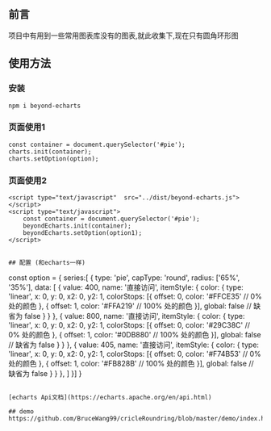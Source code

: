 ## 前言



项目中有用到一些常用图表库没有的图表,就此收集下,现在只有圆角环形图

## 使用方法

### 安装
```
npm i beyond-echarts
```
### 页面使用1
```
const container = document.querySelector('#pie');
charts.init(container);
charts.setOption(option);
```
### 页面使用2
```
<script type="text/javascript"  src="../dist/beyond-echarts.js"></script>
<script type="text/javascript">
    const container = document.querySelector('#pie');
    beyondEcharts.init(container);
    beyondEcharts.setOption(option1);
</script>
```

```

## 配置 (和echarts一样)

```
const option = {
                        series:[ {
                            type: 'pie',
                            capType: 'round',
                            radius: ['65%', '35%'],
                            data: [
                                {
                                    value: 400, 
                                    name: '直接访问',
                                    itemStyle: {
                                        color: {
                                            type: 'linear',
                                            x: 0,
                                            y: 0,
                                            x2: 0,
                                            y2: 1,
                                            colorStops: [{
                                                offset: 0, color: '#FFCE35' // 0% 处的颜色
                                            }, {
                                                offset: 1, color: '#FFA219' // 100% 处的颜色
                                            }],
                                            global: false // 缺省为 false
                                        }
                                    }
                                },
                                {
                                    value: 800, 
                                    name: '直接访问',
                                    itemStyle: {
                                        color: {
                                            type: 'linear',
                                            x: 0,
                                            y: 0,
                                            x2: 0,
                                            y2: 1,
                                            colorStops: [{
                                                offset: 0, color: '#29C38C' // 0% 处的颜色
                                            }, {
                                                offset: 1, color: '#0DB880' // 100% 处的颜色
                                            }],
                                            global: false // 缺省为 false
                                        }
                                    }
                                },
                                {
                                    value: 405, 
                                    name: '直接访问',
                                    itemStyle: {
                                        color: {
                                            type: 'linear',
                                            x: 0,
                                            y: 0,
                                            x2: 0,
                                            y2: 1,
                                            colorStops: [{
                                                offset: 0, color: '#F74B53' // 0% 处的颜色
                                            }, {
                                                offset: 1, color: '#FB828B' // 100% 处的颜色
                                            }],
                                            global: false // 缺省为 false
                                        }
                                    }
                                },
                            ]
                        }]
                }             
```

[echarts Api文档](https://echarts.apache.org/en/api.html)        

## demo
https://github.com/BruceWang99/cricleRoundring/blob/master/demo/index.html

